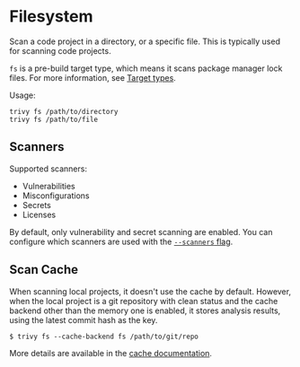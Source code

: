 # Filesystem

Scan a code project in a directory, or a specific file. This is typically used for scanning code projects. 

`fs` is a pre-build target type, which means it scans package manager lock files. For more information, see [Target types](../coverage/language/index.md#target-types).

Usage:

```shell
trivy fs /path/to/directory
trivy fs /path/to/file
```

## Scanners

Supported scanners:

- Vulnerabilities
- Misconfigurations
- Secrets
- Licenses
 
By default, only vulnerability and secret scanning are enabled. You can configure which scanners are used with the [`--scanners` flag](https://trivy.dev/latest/docs/configuration/others/#enabledisable-scanners).

## Scan Cache
When scanning local projects, it doesn't use the cache by default.
However, when the local project is a git repository with clean status and the cache backend other than the memory one is enabled, it stores analysis results, using the latest commit hash as the key.

```shell
$ trivy fs --cache-backend fs /path/to/git/repo
```

More details are available in the [cache documentation](../configuration/cache.md#scan-cache-backend).